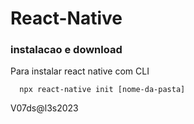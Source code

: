 # React-Native
 

 ### instalacao e download
Para instalar react native com CLI
``` 
  npx react-native init [nome-da-pasta]
```

V07ds@l3s2023

